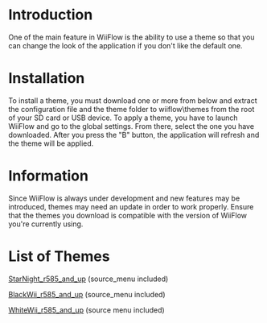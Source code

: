 # Introduction #

One of the main feature in WiiFlow is the ability to use a theme so that you can change the look of the application if you don't like the default one.

# Installation #

To install a theme, you must download one or more from below and extract the configuration file and the theme folder to wiiflow\themes from the root of your SD card or USB device. To apply a theme, you have to launch WiiFlow and go to the global settings. From there, select the one you have downloaded. After you press the "B" button, the application will refresh and the theme will be applied.


# Information #

Since WiiFlow is always under development and new features may be introduced, themes may need an update in order to work properly. Ensure that the themes you download is compatible with the version of WiiFlow you're currently using.

# List of Themes #
[StarNight\_r585\_and\_up](https://dl.dropbox.com/s/jh18j5kx5hciebg/StarNight_WiiFlowMod-r585_and_up.rar?dl=1) (source\_menu included)

[BlackWii\_r585\_and\_up](https://dl.dropbox.com/u/60919375/BlackWii_r585_and_up.zip?dl=1) (source\_menu included)

[WhiteWii\_r585\_and\_up](https://dl.dropbox.com/u/60919375/WhiteWii_r585_and_up.zip?dl=1) (source menu included)